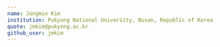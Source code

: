 ```yaml
---
name: Jongmin Kim
institution: Pukyong National University, Busan, Republic of Korea
quote: jmkim@pukyong.ac.kr
github_user: jmkim
---
```


